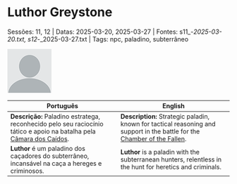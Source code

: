 
# Luthor Greystone

Sessões: 11, 12 | Datas: 2025-03-20, 2025-03-27 | Fontes: s11_-_2025-03-20.txt, s12_-_2025-03-27.txt | Tags: npc, paladino, subterrâneo

![Luthor Greystone](docs/assets/npc/npc_blank.png)

| Português                                                                                                                                                  | English                                                                                                                                                         |
| ---------------------------------------------------------------------------------------------------------------------------------------------------------- | --------------------------------------------------------------------------------------------------------------------------------------------------------------- |
| **Descrição:** Paladino estratega, reconhecido pelo seu raciocínio tático e apoio na batalha pela [Câmara dos Caídos](ruinas_do_forte_da_casa_vanthir.md). | **Description:** Strategic paladin, known for tactical reasoning and support in the battle for the [Chamber of the Fallen](ruinas_do_forte_da_casa_vanthir.md). |
| **Luthor** é um paladino dos caçadores do subterrâneo, incansável na caça a hereges e criminosos.                                                          | **Luthor** is a paladin with the subterranean hunters, relentless in the hunt for heretics and criminals.                                                       |

